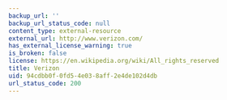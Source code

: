 ```yaml
---
backup_url: ''
backup_url_status_code: null
content_type: external-resource
external_url: http://www.verizon.com/
has_external_license_warning: true
is_broken: false
license: https://en.wikipedia.org/wiki/All_rights_reserved
title: Verizon
uid: 94cdbb0f-0fd5-4e03-8aff-2e4de102d4db
url_status_code: 200
---
```

